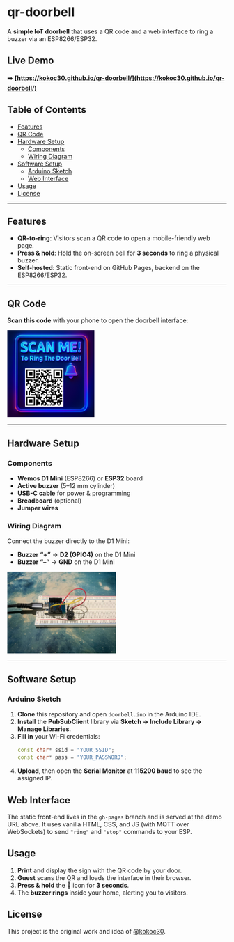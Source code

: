 # qr-doorbell
A **simple IoT doorbell** that uses a QR code and a web interface to ring a buzzer via an ESP8266/ESP32.

## Live Demo
➡️ **[https://kokoc30.github.io/qr-doorbell/](https://kokoc30.github.io/qr-doorbell/)**

## Table of Contents
- [Features](#features)
- [QR Code](#qr-code)
- [Hardware Setup](#hardware-setup)  
  - [Components](#components)  
  - [Wiring Diagram](#wiring-diagram)
- [Software Setup](#software-setup)  
  - [Arduino Sketch](#arduino-sketch)  
  - [Web Interface](#web-interface)
- [Usage](#usage)
- [License](#license)

---

## Features
- **QR-to-ring**: Visitors scan a QR code to open a mobile-friendly web page.  
- **Press & hold**: Hold the on-screen bell for **3 seconds** to ring a physical buzzer.  
- **Self-hosted**: Static front-end on GitHub Pages, backend on the ESP8266/ESP32.

---

## QR Code
**Scan this code** with your phone to open the doorbell interface:

<img src="3.PNG" alt="QR Code" width="200" />

---

## Hardware Setup

### Components
- **Wemos D1 Mini** (ESP8266) or **ESP32** board  
- **Active buzzer** (5–12 mm cylinder)  
- **USB-C cable** for power & programming  
- **Breadboard** (optional)  
- **Jumper wires**  

### Wiring Diagram
Connect the buzzer directly to the D1 Mini:

- **Buzzer “+”** → **D2 (GPIO4)** on the D1 Mini  
- **Buzzer “–”** → **GND** on the D1 Mini  

<img src="A_Setup.jpg" alt="QR Code" width="250" />

---

## Software Setup

### Arduino Sketch
1. **Clone** this repository and open `doorbell.ino` in the Arduino IDE.  
2. **Install** the **PubSubClient** library via **Sketch → Include Library → Manage Libraries**.  
3. **Fill in** your Wi-Fi credentials:
    ```cpp
    const char* ssid = "YOUR_SSID";
    const char* pass = "YOUR_PASSWORD";
    ```
4. **Upload**, then open the **Serial Monitor** at **115200 baud** to see the assigned IP.


## Web Interface

The static front-end lives in the `gh-pages` branch and is served at the demo URL above. It uses vanilla HTML, CSS, and JS (with MQTT over WebSockets) to send `"ring"` and `"stop"` commands to your ESP.

## Usage

1. **Print** and display the sign with the QR code by your door.  
2. **Guest** scans the QR and loads the interface in their browser.  
3. **Press & hold** the 🔔 icon for **3 seconds**.  
4. The **buzzer rings** inside your home, alerting you to visitors.

## License

This project is the original work and idea of [@kokoc30](https://github.com/kokoc30).


